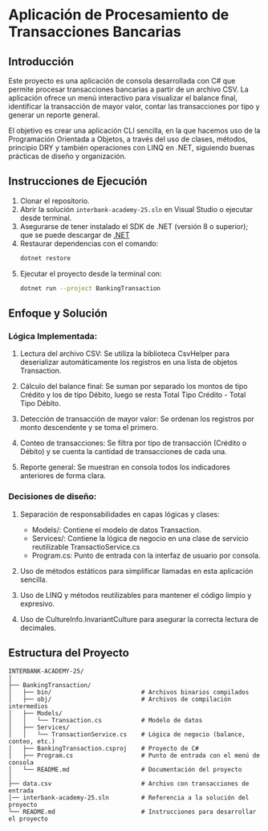 # Aplicación de Procesamiento de Transacciones Bancarias

## Introducción

Este proyecto es una aplicación de consola desarrollada con C# que permite procesar transacciones bancarias a partir de un archivo CSV. La aplicación ofrece un menú interactivo para visualizar el balance final, identificar la transacción de mayor valor, contar las transacciones por tipo y generar un reporte general.

El objetivo es crear una aplicación CLI sencilla, en la que hacemos uso de la Programación Orientada a Objetos, a través del uso de clases, métodos, principio DRY y también operaciones con LINQ en .NET, siguiendo buenas prácticas de diseño y organización.


## Instrucciones de Ejecución
1. Clonar el repositorio.
2. Abrir la solución `interbank-academy-25.sln` en Visual Studio o ejecutar desde terminal.
3. Asegurarse de tener instalado el SDK de .NET (versión 8 o superior); que se puede descargar de [.NET](https://dotnet.microsoft.com/en-us/download)
4. Restaurar dependencias con el comando:
   ```bash
   dotnet restore
5. Ejecutar el proyecto desde la terminal con:
   ```bash
   dotnet run --project BankingTransaction

## Enfoque y Solución
### Lógica Implementada:
1. Lectura del archivo CSV: Se utiliza la biblioteca CsvHelper para deserializar automáticamente los registros en una lista de objetos Transaction.

2. Cálculo del balance final: Se suman por separado los montos de tipo Crédito y los de tipo Débito, luego se resta Total Tipo Crédito - Total Tipo Débito.

3. Detección de transacción de mayor valor: Se ordenan los registros por monto descendente y se toma el primero.

4. Conteo de transacciones: Se filtra por tipo de transacción (Crédito o Débito) y se cuenta la cantidad de transacciones de cada una.

5. Reporte general: Se muestran en consola todos los indicadores anteriores de forma clara.

### Decisiones de diseño:
1. Separación de responsabilidades en capas lógicas y clases:
   - Models/: Contiene el modelo de datos Transaction.
   - Services/: Contiene la lógica de negocio en una clase de servicio 
     reutilizable TransactioService.cs
   - Program.cs: Punto de entrada con la interfaz de usuario por consola.

2. Uso de métodos estáticos para simplificar llamadas en esta aplicación sencilla.
3. Uso de LINQ y métodos reutilizables para mantener el código limpio y expresivo.
4. Uso de CultureInfo.InvariantCulture para asegurar la correcta lectura de decimales.

## Estructura del Proyecto
```text
INTERBANK-ACADEMY-25/
│
├── BankingTransaction/
│   ├── bin/                         # Archivos binarios compilados
│   ├── obj/                         # Archivos de compilación intermedios
│   ├── Models/
│   │   └── Transaction.cs           # Modelo de datos
│   ├── Services/
│   │   └── TransactionService.cs    # Lógica de negocio (balance, conteo, etc.)
│   ├── BankingTransaction.csproj    # Proyecto de C#
│   ├── Program.cs                   # Punto de entrada con el menú de consola
│   └── README.md                    # Documentación del proyecto
│
├── data.csv                         # Archivo con transacciones de entrada
│── interbank-academy-25.sln         # Referencia a la solución del proyecto
└── README.md                        # Instrucciones para desarrollar el proyecto
```